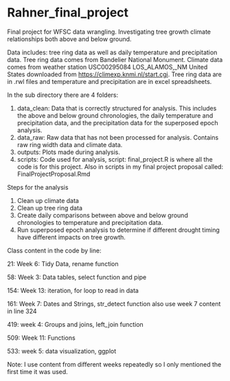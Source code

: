 # Rahner_final_project

Final project for WFSC data wrangling. Investigating tree growth climate relationships both above and below ground.

Data includes: tree ring data as well as daily temperature and precipitation data. Tree ring data comes from Bandelier National Monument. Climate data comes from weather station USC00295084 LOS_ALAMOS,\_NM United States downloaded from <https://climexp.knmi.nl/start.cgi>. Tree ring data are in .rwl files and temperature and precipitation are in excel spreadsheets.

In the sub directory there are 4 folders:

1.  data_clean: Data that is correctly structured for analysis. This includes the above and below ground chronologies, the daily temperature and precipitation data, and the precipitation data for the superposed epoch analysis.
2.  data_raw: Raw data that has not been processed for analysis. Contains raw ring width data and climate data.
3.  outputs: Plots made during analysis.
4.  scripts: Code used for analysis, script: final_project.R is where all the code is for this project. Also in scripts in my final project proposal called: FinalProjectProposal.Rmd

Steps for the analysis

1.  Clean up climate data
2.  Clean up tree ring data
3.  Create daily comparisons between above and below ground chronologies to temperature and precipitation data.
4.  Run superposed epoch analysis to determine if different drought timing have different impacts on tree growth.

Class content in the code by line:

21: Week 6: Tidy Data, rename function

58: Week 3: Data tables, select function and pipe

154: Week 13: iteration, for loop to read in data

161: Week 7: Dates and Strings, str_detect function also use week 7 content in line 324

419: week 4: Groups and joins, left_join function

509: Week 11: Functions

533: week 5: data visualization, ggplot

Note: I use content from different weeks repeatedly so I only mentioned the first time it was used.
